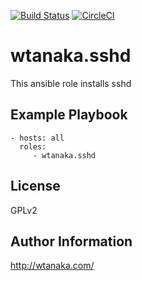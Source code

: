 [![Build Status](https://travis-ci.org/wtanaka/ansible-role-sshd.svg?branch=master)](https://travis-ci.org/wtanaka/ansible-role-sshd)
[![CircleCI](https://circleci.com/gh/wtanaka/ansible-role-sshd.svg?style=svg)](https://circleci.com/gh/wtanaka/ansible-role-sshd)

wtanaka.sshd
============

This ansible role installs sshd

Example Playbook
----------------

    - hosts: all
      roles:
         - wtanaka.sshd

License
-------

GPLv2

Author Information
------------------

http://wtanaka.com/
